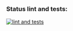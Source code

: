 ### Status lint and tests:
[![lint and tests](https://github.com/KorotEgor/url_shortener/actions/workflows/lint_test.yml/badge.svg)](https://github.com/KorotEgor/url_shortener/actions/workflows/lint_test.yml)